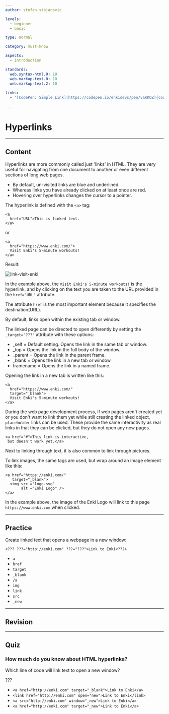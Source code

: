 ```yaml
---
author: stefan.stojanovic

levels:
  - beginner
  - basic

type: normal

category: must-know

aspects:
  - introduction

standards:
  web.syntax-html.0: 10
  web.markup-text.0: 10
  web.markup-text.2: 10
  
links:
  - '[CodePen: Simple Link](https://codepen.io/enkidevs/pen/vaKKQZ){code}'
  
---
```

# Hyperlinks
---
## Content

Hyperlinks are more commonly called just 'links' in HTML. They are very useful for navigating from one document to another or even different sections of long web pages.

* By default, un-visited links are blue and underlined.
* Whereas links you have already clicked on at least once are red.
* Hovering over hyperlinks changes the cursor to a pointer.

The hyperlink is defined with the `<a>` tag:
```
<a
  href="URL">This is linked text.
</a>
```
or
```
<a
  href="https://www.enki.com/">
  Visit Enki's 5-minute workouts!
</a>
```
Result:

![link-visit-enki](%3Csvg%20xmlns%3D%22http%3A%2F%2Fwww.w3.org%2F2000%2Fsvg%22%20style%3D%22width%3A100%25%22%20viewBox%3D%220%200%20320%2052%22%3E%3Cg%20fill%3D%22none%22%20fill-rule%3D%22evenodd%22%3E%3Crect%20width%3D%22320%22%20height%3D%2252%22%20fill%3D%22%23FFF%22%20rx%3D%229%22%2F%3E%3Ctext%20fill%3D%22%230001EE%22%20font-family%3D%22ArialMT%2C%20Arial%22%20font-size%3D%2216%22%3E%3Ctspan%20x%3D%2220%22%20y%3D%2232%22%3EVisit%20Enki%26apos%3Bs%205-minute%20workouts!%3C%2Ftspan%3E%3C%2Ftext%3E%3Cpath%20stroke%3D%22%230001EE%22%20stroke-linecap%3D%22square%22%20d%3D%22M20.5%2033.5h215%22%2F%3E%3C%2Fg%3E%3C%2Fsvg%3E)

<!--[View CodePen](https://codepen.io/enkidevs/pen/vaKKQZ)-->

In the example above, the `Visit Enki's 5-minute workouts!` is the hyperlink, and by clicking on the text you are taken to the URL provided in the `href="URL"` attribute.

The attribute `href` is the most important element because it specifies the destination(URL).

By default, links open within the existing tab or window. 

The linked page can be directed to open differently by setting  the `_target="???"` attribute with these options:

 - _self     = Default setting. Opens the link in the same tab or window.
 - _top      = Opens the link in the full body of the window.
 - _parent   = Opens the link in the parent frame.
 - _blank    = Opens the link in a new tab or window.
 - framename = Opens the link in a named frame.

Opening the link in a new tab is written like this:
```
<a
  href="https://www.enki.com/"
  target="_blank">
  Visit Enki's 5-minute workouts!
</a>
```

During the web page development process, if web pages aren't created yet or you don't want to link them yet while still creating the linked object, `placeholder` links can be used. These provide the same interactivity as real links in that they can be clicked, but they do not open any new pages.

```
<a href="#">This link is interactive,
 but doesn't work yet.</a>
```

Next to linking through text, it is also common to link through pictures.

To link images, the same tags are used, but wrap around an image element like this: 

```
<a href="https://enki.com/" 
   target="_blank">
  <img src ="logo.svg" 
       alt ="Enki Logo" />
</a>
```

In the example above, the image of the Enki Logo will link to this page `https://www.enki.com` when clicked.

---
## Practice

Create linked text that opens a webpage in a new window:

```
<??? ???="http://enki.com" ???="???">Link to Enki<???>
```

* `a`
* `href`
* `target`
* `_blank`
* `/a`
* `img`
* `link`
* `src`
* `_new`


---
## Revision




---
## Quiz

### How much do you know about HTML hyperlinks?

Which line of code will link text to open a new window?

???

* `<a href="http://enki.com" target="_blank">Link to Enki</a>`
* `<link href="http://enki.com" open="new">Link to Enki</link>`
* `<a src="http://enki.com" window="_new">Link to Enki</a>`
* `<a href="http://enki.com" target="_new">Link to Enki</a>`
